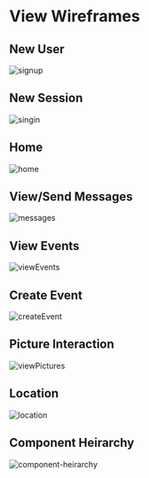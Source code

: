# View Wireframes

## New User
![signup]

## New Session
![singin]

## Home
![home]

## View/Send Messages
![messages]

## View Events
![viewEvents]

## Create Event
![createEvent]

## Picture Interaction
![viewPictures]

## Location
![location]

## Component Heirarchy
![component-heirarchy]

[signup]: ./wireframes/signup.png
[singin]: ./wireframes/signin.png
[home]: ./wireframes/home.png
[messages]: ./wireframes/messages.png
[viewEvents]: ./wireframes/view_events.png
[createEvent]: ./wireframes/create_event.png
[viewPictures]: ./wireframes/pictures.png
[location]: ./wireframes/location.png
[component-heirarchy]: ./wireframes/heirarchy.png 

